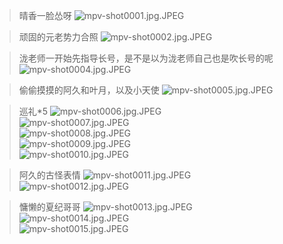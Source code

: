 > 晴香一脸怂呀
![mpv-shot0001.jpg.JPEG](/file/blog/spirit/響け！ユーフォニアム/S1/E04/20200903/mpv-shot0001.jpg.JPEG)

> 顽固的元老势力合照
![mpv-shot0002.jpg.JPEG](/file/blog/spirit/響け！ユーフォニアム/S1/E04/20200903/mpv-shot0002.jpg.JPEG)

> 泷老师一开始先指导长号，是不是以为泷老师自己也是吹长号的呢
![mpv-shot0004.jpg.JPEG](/file/blog/spirit/響け！ユーフォニアム/S1/E04/20200903/mpv-shot0004.jpg.JPEG)

> 偷偷摸摸的阿久和叶月，以及小天使
![mpv-shot0005.jpg.JPEG](/file/blog/spirit/響け！ユーフォニアム/S1/E04/20200903/mpv-shot0005.jpg.JPEG)  

> 巡礼*5
![mpv-shot0006.jpg.JPEG](/file/blog/spirit/響け！ユーフォニアム/S1/E04/20200903/mpv-shot0006.jpg.JPEG)  
![mpv-shot0007.jpg.JPEG](/file/blog/spirit/響け！ユーフォニアム/S1/E04/20200903/mpv-shot0007.jpg.JPEG)  
![mpv-shot0008.jpg.JPEG](/file/blog/spirit/響け！ユーフォニアム/S1/E04/20200903/mpv-shot0008.jpg.JPEG)  
![mpv-shot0009.jpg.JPEG](/file/blog/spirit/響け！ユーフォニアム/S1/E04/20200903/mpv-shot0009.jpg.JPEG)  
![mpv-shot0010.jpg.JPEG](/file/blog/spirit/響け！ユーフォニアム/S1/E04/20200903/mpv-shot0010.jpg.JPEG)

> 阿久的古怪表情
![mpv-shot0011.jpg.JPEG](/file/blog/spirit/響け！ユーフォニアム/S1/E04/20200903/mpv-shot0011.jpg.JPEG)  
![mpv-shot0012.jpg.JPEG](/file/blog/spirit/響け！ユーフォニアム/S1/E04/20200903/mpv-shot0012.jpg.JPEG)  

> 慵懒的夏纪哥哥
![mpv-shot0013.jpg.JPEG](/file/blog/spirit/響け！ユーフォニアム/S1/E04/20200903/mpv-shot0013.jpg.JPEG)  
![mpv-shot0014.jpg.JPEG](/file/blog/spirit/響け！ユーフォニアム/S1/E04/20200903/mpv-shot0014.jpg.JPEG)  
![mpv-shot0015.jpg.JPEG](/file/blog/spirit/響け！ユーフォニアム/S1/E04/20200903/mpv-shot0015.jpg.JPEG)
